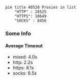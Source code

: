 
```mermaid
pie title 40520 Proxies in list
    "HTTP" : 28525
    "HTTPS": 10649
    "SOCKS" : 8456
```

### Some Info
#### Average Timeout

- mixed: 4.0s
- http: 2.2s
- https: 8.1s
- socks: 6.5s